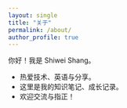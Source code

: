 ```yaml
---
layout: single
title: "关于"
permalink: /about/
author_profile: true
---
```


你好！我是 Shiwei Shang。

- 热爱技术、英语与分享。
- 这里是我的知识笔记、成长记录。
- 欢迎交流与指正！
